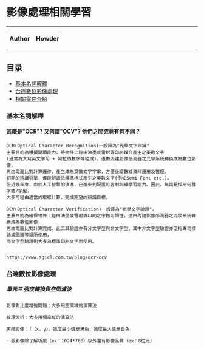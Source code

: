 影像處理相關學習
===========================

****
	
|Author|Howder|
|---|---


****
## 目录
* [基本名詞解釋](#基本名詞解釋)
* [台達數位影像處理](#台達數位影像處理)
* [相關零件介紹](#相關零件介紹)


### 基本名詞解釋
#### 甚麼是"OCR"? 又何謂"OCV"? 他們之間究竟有何不同？
```
OCR(Optical Character Recognition)一般譯為"光學文字辨識"
主要目的為模擬閱讀能力，將物件上經由油墨或雷射等印刷媒介產生之英數文字
(通常為大寫英文字母 + 阿拉伯數字等組成)，透由內建影像感測器之光學系統轉換成為數位影像，
再由電腦比對計算運作，產生成為英數文字字串，方便後續數據資料運用及管理。
初期的辨識引擎，僅能辨識依標準格式產生之英數文字(例如Semi Font etc.)。
但近幾年來，由於人工智慧的演進，已進步到配置可客制訓練學習能力。因此，無論是採用何種字體/字型，
大多可經由適當的取樣計算，完成期望的辨識目標。

OCV(Optical Character Verification)一般譯為"光學文字驗證"，
主要目的為確保物件上經由油墨或雷射等印刷之字體可讀性，透由內建影像感測器之光學系統轉換成為數位影像，
再由電腦比對計算完成。此工具驗證亦有分文字型與非文字型，其中非文字型驗證亦泛指專司標誌或圖騰等類所使用，
而文字型驗證則大多為標準印刷文字而使用。


https://www.sgicl.com.tw/blog/ocr-ocv
```

### 台達數位影像處理
##### 單元三 強度轉換與空間濾波
```
影像對比度增強問題：大多用空間域的演算法

紋理分析：大多用頻率域的演算法

灰階影像：f（x，y），強度最小值是黑色，強度最大值是白色

一張影像除了解析度（ex：1024*768）以外還有影像品質（ex：8位元）
```
